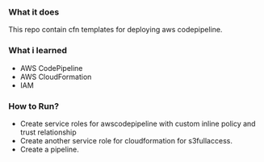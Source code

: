 ### What it does
This repo contain cfn templates for deploying aws codepipeline.

### What i learned
- AWS CodePipeline
- AWS CloudFormation
- IAM

### How to Run?
- Create service roles for awscodepipeline with custom inline policy and trust relationship
- Create another service role for cloudformation for s3fullaccess.
- Create a pipeline.
